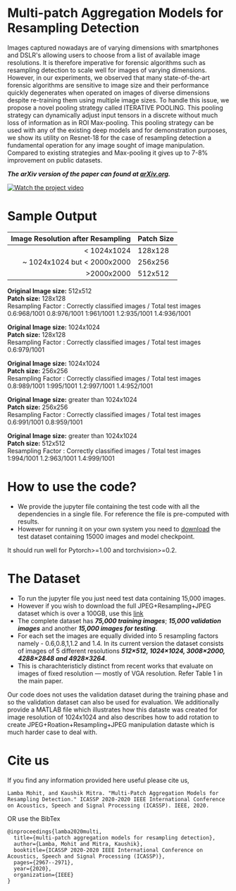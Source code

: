 # Multi-patch Aggregation Models for Resampling Detection
Images captured nowadays are of varying dimensions with smartphones and DSLR's allowing users to choose from a list of available image resolutions. It is therefore imperative for forensic algorithms such as resampling detection to scale well for images of varying dimensions. However, in our experiments, we observed that many state-of-the-art forensic algorithms are sensitive to image size and their performance quickly degenerates when operated on images of diverse dimensions despite re-training them using multiple image sizes. To handle this issue, we propose a novel pooling strategy called ITERATIVE POOLING. This pooling strategy can dynamically adjust input tensors in a discrete without much loss of information as in ROI Max-pooling. This pooling strategy can be used with any of the existing deep models and for demonstration purposes, we show its utility on Resnet-18 for the case of resampling detection a fundamental operation for any image sought of image manipulation. Compared to existing strategies and Max-pooling it gives up to 7-8% improvement on public datasets.

***The arXiv version of the paper can found at [arXiv.org](https://arxiv.org/abs/2003.01364).***

[![Watch the project video](https://raw.githubusercontent.com/MohitLamba94/Iterative-Pooling/master/pics/icasspVideoPic.png)](https://www.youtube.com/watch?v=Ol3VFph2F4Y&feature=youtu.be)


# Sample Output

|Image Resolution after Resampling|Patch Size|
|---:|:---|
|< 1024x1024 | 128x128|
|~ 1024x1024 but < 2000x2000 | 256x256|
|>2000x2000 | 512x512|

**Original Image size:** 512x512 <br/>
**Patch size:** 128x128 <br/>
Resampling Factor : Correctly classified images / Total test images <br/>
 0.6:968/1001 0.8:976/1001 1:961/1001 1.2:935/1001 1.4:936/1001
 
**Original Image size:** 1024x1024 <br/>
**Patch size:** 128x128 <br/>
Resampling Factor : Correctly classified images / Total test images <br/>
0.6:979/1001

**Original Image size:** 1024x1024 <br/>
**Patch size:** 256x256 <br/>
Resampling Factor : Correctly classified images / Total test images <br/>
0.8:989/1001 1:995/1001 1.2:997/1001 1.4:952/1001

**Original Image size:** greater than 1024x1024 <br/>
**Patch size:** 256x256 <br/>
Resampling Factor : Correctly classified images / Total test images <br/>
0.6:991/1001 0.8:959/1001

**Original Image size:** greater than 1024x1024 <br/>
**Patch size:** 512x512 <br/>
Resampling Factor : Correctly classified images / Total test images <br/>
1:994/1001 1.2:963/1001 1.4:999/1001

# How to use the code?
- We provide the jupyter file containing the test code with all the dependencies in a single file. For reference the file is pre-computed with results. 
- However for running it on your own system you need to [download](https://drive.google.com/drive/folders/1orHUf8YHZpjvGj4SwPJL6P108BVhIYQa?usp=sharing) the test dataset containing 15000 images and model checkpoint.

It should run well for Pytorch>=1.00 and torchvision>=0.2.

# The Dataset
- To run the jupyter file you just need test data containing 15,000 images. 
- However if you wish to download the full JPEG+Resampling+JPEG dataset which is over a 100GB, use this [link](https://drive.google.com/drive/folders/1lB2zWreQJPyXF2Iy8xvdfuZQoa-OTWqd?usp=sharing)
- The complete dataset has ***75,000 training images***; ***15,000 validation images*** and another ***15,000 images for testing***. 
- For each set the images are equally divided into 5 resampling factors namely - 0.6,0.8,1,1.2 and 1.4. In its current version the dataset consists of images of 5 different resolutions ***512×512, 1024×1024, 3008×2000, 4288×2848 and 4928×3264***.
- This is charachteristicly distinct from recent works that evaluate on images of fixed resolution &mdash; mostly of VGA resolution. Refer Table 1 in the main paper.


Our code does not uses the validation dataset during the training phase and so the validation dataset can also be used for evaluation.
We additionally provide a MATLAB file which illustrates how this dataste was created for image resolution of 1024x1024 and also describes how to add rotation to create JPEG+Roation+Resampling+JPEG manipulation dataste which is much harder case to deal with. 


# Cite us
If you find any information provided here useful please cite us,
```
Lamba Mohit, and Kaushik Mitra. "Multi-Patch Aggregation Models for Resampling Detection." ICASSP 2020-2020 IEEE International Conference on Acoustics, Speech and Signal Processing (ICASSP). IEEE, 2020.
```

OR use the BibTex
```
@inproceedings{lamba2020multi,
  title={multi-patch aggregation models for resampling detection},
  author={Lamba, Mohit and Mitra, Kaushik},
  booktitle={ICASSP 2020-2020 IEEE International Conference on Acoustics, Speech and Signal Processing (ICASSP)},
  pages={2967--2971},
  year={2020},
  organization={IEEE}
}
```
